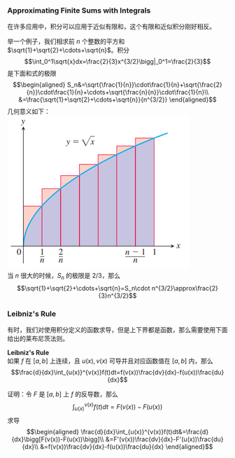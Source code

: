 ### Approximating Finite Sums with Integrals
在许多应用中，积分可以应用于近似有限和，这个有限和近似积分刚好相反。

举一个例子，我们相求前 $n$ 个整数的平方和 $\sqrt{1}+\sqrt{2}+\cdots+\sqrt{n}$。积分
$$\int_0^1\sqrt{x}dx=\frac{2}{3}x^{3/2}\bigg|_0^1=\frac{2}{3}$$
是下面和式的极限
$$\begin{aligned}
S_n&=\sqrt{\frac{1}{n}}\cdot\frac{1}{n}+\sqrt{\frac{2}{n}}\cdot\frac{1}{n}+\cdots+\sqrt{\frac{n}{n}}\cdot\frac{1}{n}\\
&=\frac{\sqrt{1}+\sqrt{2}+\cdots+\sqrt{n}}{n^{3/2}}
\end{aligned}$$
几何意义如下：  
![](070.010.png)  
当 $n$ 很大的时候，$S_n$ 的极限是 $2/3$，那么
$$\sqrt{1}+\sqrt{2}+\cdots+\sqrt{n}=S_n\cdot n^{3/2}\approx\frac{2}{3}n^{3/2}$$

### Leibniz's Rule
有时，我们对使用积分定义的函数求导，但是上下界都是函数，那么需要使用下面给出的莱布尼茨法则。

**Leibniz's Rule**  
如果 $f$ 在 $[a,b]$ 上连续，且 $u(x),v(x)$ 可导并且对应函数值在 $[a,b]$ 内，那么
$$\frac{d}{dx}\int_{u(x)}^{v(x)}f(t)dt=f(v(x))\frac{dv}{dx}-f(u(x))\frac{du}{dx}$$

证明：令 $F$ 是 $[a,b]$ 上 $f$ 的反导数，那么
$$\int_{u(x)}^{v(x)}f(t)dt=F(v(x))-F(u(x))$$
求导
$$\begin{aligned}
\frac{d}{dx}\int_{u(x)}^{v(x)}f(t)dt&=\frac{d}{dx}\bigg[F(v(x))-F(u(x))\bigg]\\
&=F'(v(x))\frac{dv}{dx}-F'(u(x))\frac{du}{dx}\\
&=f(v(x))\frac{dv}{dx}-f(u(x))\frac{du}{dx}
\end{aligned}$$
